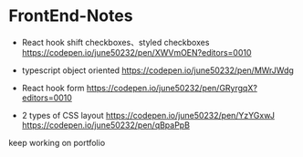 # FrontEnd-Notes

* React hook shift checkboxes、styled checkboxes 
https://codepen.io/june50232/pen/XWVmOEN?editors=0010


* typescript object oriented
https://codepen.io/june50232/pen/MWrJWdg


* React hook form 
https://codepen.io/june50232/pen/GRyrgqX?editors=0010


* 2 types of CSS layout
https://codepen.io/june50232/pen/YzYGxwJ
https://codepen.io/june50232/pen/qBpaPpB

keep working on portfolio

